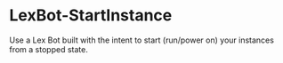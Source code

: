 # LexBot-StartInstance
Use a Lex Bot built with the intent to start (run/power on) your instances from a stopped state. 
